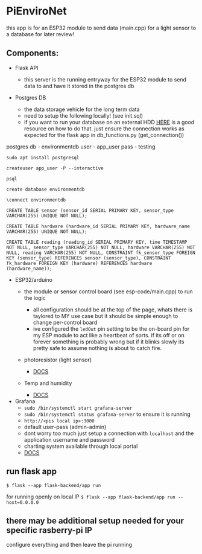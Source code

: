 # PiEnviroNet
this app is for an ESP32 module to send data (main.cpp) for a light sensor to a database for later review!

## Components:
- Flask API
    - this server is the running entryway for the ESP32 module to send data to and have it stored in the postgres db

- Postgres DB
    - the data storage vehicle for the long term data
    - need to setup the following locally! (see init.sql)
    - if you want to run your database on an external HDD [HERE](https://dba.stackexchange.com/questions/283845/postgresql-on-external-hd) is a good resource on how to do that. just ensure the connection works as expected for the flask app in db_functions.py (get_connection())

postgres db - environmentdb
user - app_user
pass - testing

 `sudo apt install postgresql`

 `createuser app_user -P --interactive`

 `psql`

 `create database environmentdb`

 `\connect environmentdb`

 `CREATE TABLE sensor (sensor_id SERIAL PRIMARY KEY, sensor_type VARCHAR(255) UNIQUE NOT NULL);`

 `CREATE TABLE hardware (hardware_id SERIAL PRIMARY KEY, hardware_name VARCHAR(255) UNIQUE NOT NULL);`

 `CREATE TABLE reading (reading_id SERIAL PRIMARY KEY, time TIMESTAMP NOT NULL, sensor_type VARCHAR(255) NOT NULL, hardware VARCHAR(255) NOT NULL, reading VARCHAR(255) NOT NULL, CONSTRAINT fk_sensor_type FOREIGN KEY (sensor_type) REFERENCES sensor (sensor_type), CONSTRAINT fk_hardware FOREIGN KEY (hardware) REFERENCES hardware (hardware_name));`

- ESP32/arduino
    - the module or sensor control board (see esp-code/main.cpp) to run the logic
        - all configuration should be at the top of the page, whats there is taylored to MY use case but it should be simple enough to change per-control board
        - ive configured the `ledOut` pin setting to be the on-board pin for my ESP module to act like a heartbeat of sorts. if its off or on forever something is probably wrong but if it blinks slowly its pretty safe to assume nothing is about to catch fire.
    - photoresistor (light sensor)
        - [DOCS](https://docs.sunfounder.com/projects/esp32-starter-kit/en/latest/arduino/basic_projects/ar_photoresistor.html)

    - Temp and humidity
        - [DOCS](https://docs.sunfounder.com/projects/esp32-starter-kit/en/latest/arduino/basic_projects/ar_dht11.html)
- Grafana
    - `sudo /bin/systemctl start grafana-server`
    - `sudo /bin/systemctl status grafana-server` to ensure it is running
    - `http://<pis local ip>:3000`
    - default user-pass (admin-admin)
    - dont worry too much just setup a connection with `localhost` and the application username and password
    - charting system available through local portal 
    - [DOCS](https://raspberrytips.com/install-grafana-raspberry-pi/)



## run flask app
`$ flask --app flask-backend/app run`

for running openly on local IP
`$ flask --app flask-backend/app run --host=0.0.0.0`

## there may be additional setup needed for your specific rasberry-pi IP
 configure everything and then leave the pi running